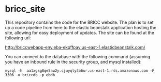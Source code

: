 # bricc_site
This repository contains the code for the BRICC website. The plan is to set up a code pipeline from here to the elastic
beanstalk application hosting the site, allowing for easy deployment of updates.
The site can be found at the following url:

http://briccwebapp-env.eba-ekqffpav.us-east-1.elasticbeanstalk.com/

You can connect to the database with the following command (assuming you have an inbound rule in the security group, and mysql installed):

```mysql -h  aa1xgsg8qe5aw2y.cjuyqly3o6ur.us-east-1.rds.amazonaws.com -P 3306 -u briccdb -p ebdb```
